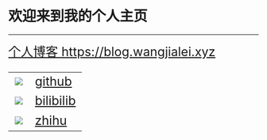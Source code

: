 # 欢迎来到我的个人主页

<hr>

<div style="font-size:25px;">
  <a href="https://github.com/wjl-lab">个人博客 https://blog.wangjialei.xyz</a> 
</div>
 
<p>
  
<table style="font-size:25px;" cellspacing="10">  
  <tr>
    <td>
      <img src="./gtihub.ico" style="zoom:100%;"/>
    </td>
    <td>
      <a href="https://github.com/wjl-lab">github</a>
    </td>
  </tr>
  
  <tr>
    <td>
      <img src="./bilibili.ico" style="zoom:100%;"/>
    </td>
    <td>
      <a href="https://space.bilibili.com/433694656">bilibilib</a> 
    </td>
  </tr>
  
  <tr>
    <td>
      <img src="./zhihu.ico" style="zoom:100%;"/>
    </td>
    <td>
      <a href="https://www.zhihu.com/people/zao-zao-zao-63-70">zhihu</a>   
    </td>
  </tr>
  
</table>




